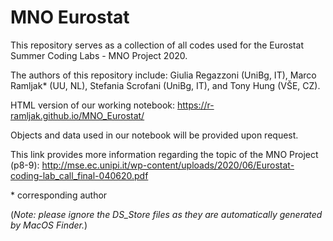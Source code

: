 # MNO Eurostat

This repository serves as a collection of all codes used for the Eurostat Summer Coding Labs - MNO Project 2020. 

The authors of this repository include: Giulia Regazzoni (UniBg, IT), Marco Ramljak* (UU, NL), Stefania Scrofani (UniBg, IT), and Tony Hung (VŠE, CZ).

HTML version of our working notebook: https://r-ramljak.github.io/MNO_Eurostat/

Objects and data used in our notebook will be provided upon request.

This link provides more information regarding the topic of the MNO Project (p8-9): http://mse.ec.unipi.it/wp-content/uploads/2020/06/Eurostat-coding-lab_call_final-040620.pdf 

\* corresponding author

(*Note: please ignore the DS_Store files as they are automatically generated by MacOS Finder.*)
